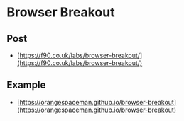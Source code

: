 # Browser Breakout

## Post

 - [https://f90.co.uk/labs/browser-breakout/](https://f90.co.uk/labs/browser-breakout/)

## Example

 - [https://orangespaceman.github.io/browser-breakout](https://orangespaceman.github.io/browser-breakout)
